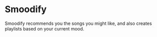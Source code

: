 # Smoodify
Smoodify recommends you the songs you might like, and also creates playlists based on your current mood.
